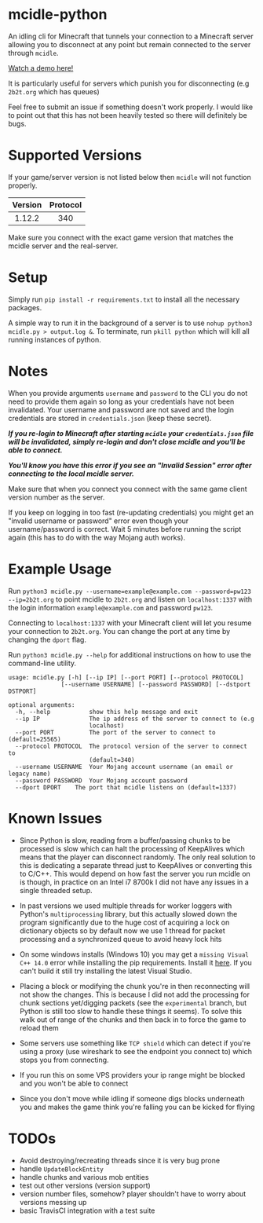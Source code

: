 # mcidle-python
An idling cli for Minecraft that tunnels your connection to a Minecraft server allowing you to disconnect at any point but remain connected to the server through `mcidle`.

[Watch a demo here!](https://youtu.be/r26vacizGJw)

It is particularly useful for servers which punish you for disconnecting (e.g `2b2t.org` which has queues)

Feel free to submit an issue if something doesn't work properly. I would like to point out that this has not been
heavily tested so there will definitely be bugs.

# Supported Versions

If your game/server version is not listed below then `mcidle` will not function properly.

| Version        | Protocol     |
|:-------------:|:-------------:|
| 1.12.2        | 340           |

Make sure you connect with the exact game version that matches the mcidle server and the real-server.

# Setup

Simply run `pip install -r requirements.txt` to install all the necessary packages.

A simple way to run it in the background of a server is to use `nohup python3 mcidle.py > output.log &`. To terminate, run `pkill python` which will kill all running instances of python.

# Notes

When you provide arguments `username` and `password` to the CLI you do not need to provide them again so long as your credentials have not been invalidated. Your username and password are not saved and the login credentials are stored in `credentials.json` (keep these secret).

***If you re-login to Minecraft after starting `mcidle` your `credentials.json` file will be invalidated, simply re-login and don't close mcidle and you'll be able to connect.***

***You'll know you have this error if you see an "Invalid Session" error after connecting to the local mcidle server.***

Make sure that when you connect you connect with the same game client version number as the server.

If you keep on logging in too fast (re-updating credentials) you might get an "invalid username or password" error even though your username/password is correct. Wait 5 minutes before running the script again (this has to do with the way Mojang auth works).

# Example Usage

Run `python3 mcidle.py --username=example@example.com --password=pw123 --ip=2b2t.org` to point mcidle to `2b2t.org` and listen on `localhost:1337` with the login information `example@example.com` and password `pw123`.

Connecting to `localhost:1337` with your Minecraft client will let you resume your connection to `2b2t.org`. You can change the port at any time by changing the `dport` flag.

Run `python3 mcidle.py --help` for additional instructions on how to use the command-line utility.

```
usage: mcidle.py [-h] [--ip IP] [--port PORT] [--protocol PROTOCOL]
               [--username USERNAME] [--password PASSWORD] [--dstport DSTPORT]

optional arguments:
  -h, --help           show this help message and exit
  --ip IP              The ip address of the server to connect to (e.g
                       localhost)
  --port PORT          The port of the server to connect to (default=25565)
  --protocol PROTOCOL  The protocol version of the server to connect to
                       (default=340)
  --username USERNAME  Your Mojang account username (an email or legacy name)
  --password PASSWORD  Your Mojang account password
  --dport DPORT    The port that mcidle listens on (default=1337)

```

# Known Issues

- Since Python is slow, reading from a buffer/passing chunks to be processed is slow which can halt the processing of KeepAlives which means that the player can disconnect randomly. The only real solution to this is dedicating a separate thread just to KeepAlives or converting this to C/C++. This would depend on how fast the server you run mcidle on is though, in practice on an Intel i7 8700k I did not have any issues in a single threaded setup.

- In past versions we used multiple threads for worker loggers with Python's `multiprocessing` library, but this actually slowed down the program significantly due to the huge cost of acquiring a lock on dictionary objects so by default now we use 1 thread for packet processing and a synchronized queue to avoid heavy lock hits

- On some windows installs (Windows 10) you may get a `missing Visual C++ 14.0` error while installing the pip
  requirements. Install it
  [here](https://www.microsoft.com/en-ca/download/details.aspx?id=48145). If you can't build it still try installing the latest Visual Studio.
  
- Placing a block or modifying the chunk you're in then reconnecting will not show the changes. This is because I did
  not add the processing for chunk sections yet/digging packets (see the `experimental` branch, but Python is still too
  slow to handle these things it seems). To solve this walk out of range of the chunks and then back in to force the
  game to reload them
  
- Some servers use something like `TCP shield` which can detect if you're using a proxy (use wireshark to see the endpoint you connect to) which stops you from connecting.

- If you run this on some VPS providers your ip range might be blocked and you won't be able to connect

- Since you don't move while idling if someone digs blocks underneath you and makes the game think you're falling you can be kicked for flying

# TODOs
- Avoid destroying/recreating threads since it is very bug prone
- handle `UpdateBlockEntity`
- handle chunks and various mob entities
- test out other versions (version support)
- version number files, somehow? player shouldn't have to worry about versions messing up
- basic TravisCI integration with a test suite
